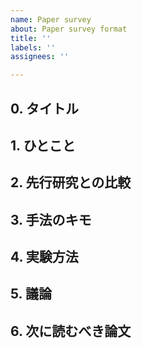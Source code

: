 ```yaml
---
name: Paper survey
about: Paper survey format
title: ''
labels: ''
assignees: ''

---
```


## 0. タイトル

## 1. ひとこと

## 2. 先行研究との比較

## 3. 手法のキモ

## 4. 実験方法

## 5. 議論

## 6. 次に読むべき論文
